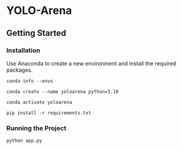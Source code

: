 # YOLO-Arena

## Getting Started

### Installation

Use Anaconda to create a new environment and install the required packages.

```
conda info --envs

conda create --name yoloarena python=3.10

conda activate yoloarena

pip install -r requirements.txt
```

### Running the Project

```
python app.py
```
